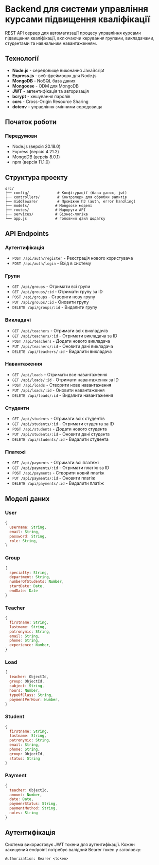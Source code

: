 # Backend для системи управління курсами підвищення кваліфікації

REST API сервер для автоматизації процесу управління курсами підвищення кваліфікації, включаючи керування групами, викладачами, студентами та навчальним навантаженням.

## Технології

- **Node.js** - середовище виконання JavaScript
- **Express.js** - веб-фреймворк для Node.js
- **MongoDB** - NoSQL база даних
- **Mongoose** - ODM для MongoDB
- **JWT** - автентифікація та авторизація
- **bcrypt** - хешування паролів
- **cors** - Cross-Origin Resource Sharing
- **dotenv** - управління змінними середовища

## Початок роботи

### Передумови

- Node.js (версія 20.18.0)
- Express (версія 4.21.2)
- MongoDB (версія 8.0.1)
- npm (версія 11.1.0)

## Структура проекту

```
src/
├── config/             # Конфігурації (база даних, jwt)
├── controllers/        # Контролери для обробки запитів
├── middleware/         # Проміжне ПЗ (auth, error handling)
├── models/            # Mongoose моделі
├── routes/            # Маршрути API
├── services/          # Бізнес-логіка
└── app.js             # Головний файл додатку
```

## API Endpoints

### Аутентифікація
- `POST /api/auth/register` - Реєстрація нового користувача
- `POST /api/auth/login` - Вхід в систему

### Групи
- `GET /api/groups` - Отримати всі групи
- `GET /api/groups/:id` - Отримати групу за ID
- `POST /api/groups` - Створити нову групу
- `PUT /api/groups/:id` - Оновити групу
- `DELETE /api/groups/:id` - Видалити групу

### Викладачі
- `GET /api/teachers` - Отримати всіх викладачів
- `GET /api/teachers/:id` - Отримати викладача за ID
- `POST /api/teachers` - Додати нового викладача
- `PUT /api/teachers/:id` - Оновити дані викладача
- `DELETE /api/teachers/:id` - Видалити викладача

### Навантаження
- `GET /api/loads` - Отримати все навантаження
- `GET /api/loads/:id` - Отримати навантаження за ID
- `POST /api/loads` - Створити нове навантаження
- `PUT /api/loads/:id` - Оновити навантаження
- `DELETE /api/loads/:id` - Видалити навантаження

### Студенти
- `GET /api/students` - Отримати всіх студентів
- `GET /api/students/:id` - Отримати студента за ID
- `POST /api/students` - Додати нового студента
- `PUT /api/students/:id` - Оновити дані студента
- `DELETE /api/students/:id` - Видалити студента

### Платежі
- `GET /api/payments` - Отримати всі платежі
- `GET /api/payments/:id` - Отримати платіж за ID
- `POST /api/payments` - Створити новий платіж
- `PUT /api/payments/:id` - Оновити платіж
- `DELETE /api/payments/:id` - Видалити платіж

## Моделі даних

### User
```javascript
{
  username: String,
  email: String,
  password: String,
  role: String,
}
```

### Group
```javascript
{
  specialty: String,
  department: String,
  numberOfStudents: Number,
  startDate: Date,
  endDate: Date
}
```

### Teacher
```javascript
{
  firstname: String,
  lastname: String,
  patronymic: String,
  email: String,
  phone: String,
  experience: Number,
}
```

### Load
```javascript
{
  teacher: ObjectId,
  group: ObjectId,
  subject: String,
  hours: Number,
  typeOfClass: String,
  paymentPerHour: Number,
}
```

### Student
```javascript
{
  firstname: String,
  lastname: String,
  patronymic: String,
  email: String,
  phone: String,
  group: ObjectId,
  status: String
}
```

### Payment
```javascript
{
  teacher: ObjectId,
  amount: Number,
  date: Date,
  paymenrStatus: String,
  paymentMethod: String,
  notes: String
}
```

## Аутентифікація

Система використовує JWT токени для аутентифікації. Кожен захищений endpoint потребує валідний Bearer токен у заголовку:

```
Authorization: Bearer <token>
```